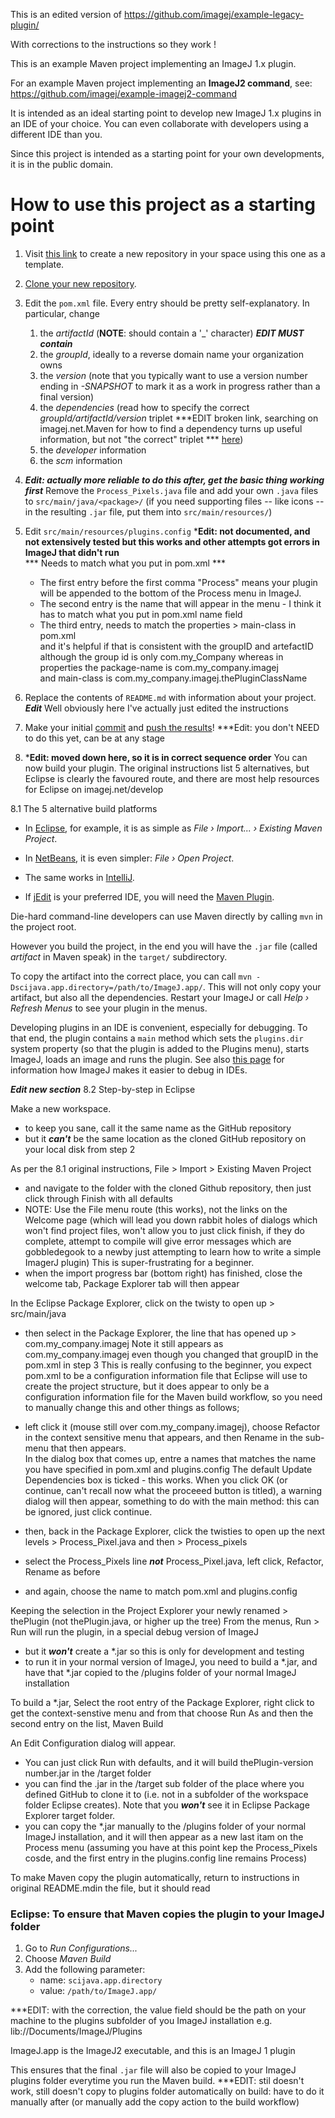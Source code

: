This is an edited version of https://github.com/imagej/example-legacy-plugin/

With corrections to the instructions so they work !


This is an example Maven project implementing an ImageJ 1.x plugin.

For an example Maven project implementing an **ImageJ2 command**, see:
    https://github.com/imagej/example-imagej2-command

It is intended as an ideal starting point to develop new ImageJ 1.x plugins
in an IDE of your choice. You can even collaborate with developers using a
different IDE than you.

Since this project is intended as a starting point for your own
developments, it is in the public domain.

How to use this project as a starting point
===========================================

1. Visit [this link](https://github.com/imagej/example-legacy-plugin/generate)
   to create a new repository in your space using this one as a template.

2. [Clone your new repository](https://help.github.com/en/articles/cloning-a-repository).

3. Edit the `pom.xml` file. Every entry should be pretty self-explanatory.
   In particular, change
    1. the *artifactId* (**NOTE**: should contain a '_' character)  ***EDIT MUST contain***
    2. the *groupId*, ideally to a reverse domain name your organization owns
    3. the *version* (note that you typically want to use a version number
       ending in *-SNAPSHOT* to mark it as a work in progress rather than a
       final version)
    4. the *dependencies* (read how to specify the correct
       *groupId/artifactId/version* triplet
       ***EDIT broken link, searching on imagej.net.Maven for how to find a dependency turns up useful information, but not "the correct" triplet ***
       [here](https://imagej.net/Maven#How_to_find_a_dependency.27s_groupId.2FartifactId.2Fversion_.28GAV.29.3F))
    5. the *developer* information
    6. the *scm* information

4. ***Edit: actually more reliable to do this after, get the basic thing working first***
  Remove the `Process_Pixels.java` file and add your own `.java` files
   to `src/main/java/<package>/` (if you need supporting files -- like icons
   -- in the resulting `.jar` file, put them into `src/main/resources/`)

5. Edit `src/main/resources/plugins.config`
   ***Edit: not documented, and not extensively tested but this works and other attempts got errors in ImageJ that didn't run**  
   ***      Needs to match what you put in pom.xml  ***  
   - The first entry before the first comma "Process" means your plugin will be appended to the bottom of the Process menu in ImageJ.  
   - The second entry is the name that will appear in the menu - I think it has to match what you put in pom.xml name field
   - The third entry, needs to match the properties > main-class  in pom.xml  
            and it's helpful if that is consistent with the groupID and artefactID  
            although the group id is only com.my_Company whereas in properties the package-name is com.my_company.imagej  
            and main-class is com.my_company.imagej.thePluginClassName

6. Replace the contents of `README.md` with information about your project.
   ***Edit*** Well obviously here I've actually just edited the instructions

7. Make your initial
   [commit](https://help.github.com/en/desktop/contributing-to-projects/committing-and-reviewing-changes-to-your-project) and
   [push the results](https://help.github.com/en/articles/pushing-commits-to-a-remote-repository)!
   ***Edit: you don't NEED to do this yet, can be at any stage

8. ***Edit: moved down here, so it is in correct sequence order**
   You can now build your plugin.  The original instructions list 5 alternatives, but Eclipse is clearly the favoured route, and there are most help resources for Eclipse on imagej.net/develop

8.1 The 5 alternative build platforms

* In [Eclipse](http://eclipse.org), for example, it is as simple as
  _File &#8250; Import... &#8250; Existing Maven Project_.

* In [NetBeans](http://netbeans.org), it is even simpler:
  _File &#8250; Open Project_.

* The same works in [IntelliJ](http://jetbrains.net).

* If [jEdit](http://jedit.org) is your preferred IDE, you will need the
  [Maven Plugin](http://plugins.jedit.org/plugins/?MavenPlugin).

Die-hard command-line developers can use Maven directly by calling `mvn`
in the project root.

However you build the project, in the end you will have the `.jar` file
(called *artifact* in Maven speak) in the `target/` subdirectory.

To copy the artifact into the correct place, you can call
`mvn -Dscijava.app.directory=/path/to/ImageJ.app/`.
This will not only copy your artifact, but also all the dependencies. Restart
your ImageJ or call *Help &#8250; Refresh Menus* to see your plugin in the menus.

Developing plugins in an IDE is convenient, especially for debugging. To
that end, the plugin contains a `main` method which sets the `plugins.dir`
system property (so that the plugin is added to the Plugins menu), starts
ImageJ, loads an image and runs the plugin. See also
[this page](https://imagej.net/Debugging#Debugging_plugins_in_an_IDE_.28Netbeans.2C_IntelliJ.2C_Eclipse.2C_etc.29)
for information how ImageJ makes it easier to debug in IDEs.

***Edit new section***
8.2 Step-by-step in Eclipse

Make a new workspace.
  - to keep you sane, call it the same name as the GitHub repository
  - but it ***can't*** be the same location as the cloned GitHub repository on your local disk from step 2

As per the 8.1 original instructions, File > Import > Existing Maven Project
  - and navigate to the folder with the cloned Github repository, then just click through Finish
    with all defaults
  - NOTE: Use the File menu route (this works), not the links on the Welcome page (which will lead you down rabbit holes 
    of dialogs which won't find project files, won't allow you to just click finish, if they do complete,
    attempt to compile will give error messages which are gobbledegook to a newby just attempting to learn
    how to write a simple ImagerJ plugin)  This is super-frustrating for a beginner.
  - when the import progress bar (bottom right) has finished, close the welcome tab, Package Explorer tab will then appear
  
In the Eclipse Package Explorer, click on the twisty to open up > src/main/java
  - then select in the Package Explorer, the line that has opened up > com.my_company.imagej
    Note it still appears as com.my_company.imagej even though you changed that groupID in the pom.xml in step 3
    This is really confusing to the beginner, you expect pom.xml to be a configuration information file that Eclipse 
    will use to create the project structure, but it does appear to only be a configuration information file for
    the Maven build workflow, so you need to manually change this and other things as follows;
  - left click it (mouse still over com.my_company.imagej), choose Refactor in the context sensitive menu that appears,
    and then Rename in the sub-menu that then appears.  
    In the dialog box that comes up, entre a names that matches the name you have specified in pom.xml and plugins.config
    The default Update Dependencies box is ticked - this works.
    When you click OK (or continue, can't recall now what the proceeed button is titled),
    a warning dialog will then appear, something to do with the main method:
    this can be ignored, just click continue.
    
  - then, back in the Package Explorer, click the twisties to open up the next levels  > Process_Pixel.java and then > Process_pixels
  - select the Process_Pixels line ***not*** Process_Pixel.java, left click, Refactor, Rename as before
  - and again, choose the name to match pom.xml and plugins.config
  
  
Keeping the selection in the Project Explorer your newly renamed > thePlugin (not thePlugin.java, or higher up the tree)
From the menus, Run > Run will run the plugin, in a special debug version of ImageJ
  - but it ***won't*** create a *.jar so this is only for development and testing
  - to run it in your normal version of ImageJ, you need to build a *.jar,
    and have that *.jar copied to the /plugins folder of your normal ImageJ installation
  
To build a *.jar, Select the root entry of the Package Explorer, right click to get the context-senstive menu
and from that choose Run As and then the second entry on the list, Maven Build

An Edit Configuration dialog will appear.
  - You can just click Run with defaults, and it will build thePlugin-version number.jar in the /target folder
  - you can find the .jar in the /target sub folder of the place where you defined GitHub to clone it to
    (i.e. not in a subfolder of the workspace folder Eclipse creates).  Note that you ***won't*** see it in
    Eclipse Package Explorer target folder.
  - you can copy the *.jar manually to the /plugins folder of your normal ImageJ installation,
    and it will then appear as a new last itam on the Process menu (assuming you have at this point kep the
    Process_Pixels cosde, and the first entry in the plugins.config line remains Process)

To make Maven copy the plugin automatically, return to instructions in original README.mdin the file, but it should read

### Eclipse: To ensure that Maven copies the plugin to your ImageJ folder

1. Go to _Run Configurations..._
2. Choose _Maven Build_
3. Add the following parameter:
    - name: `scijava.app.directory`
    - value: `/path/to/ImageJ.app/`

***EDIT: with the correction, the value field should be the path on your machine to the plugins subfolder of you ImageJ installation
e.g. lib://Documents/ImageJ/Plugins

ImageJ.app is the ImageJ2 executable, and this is an ImageJ 1 plugin

This ensures that the final `.jar` file will also be copied to
your ImageJ plugins folder everytime you run the Maven build.
***EDIT: stil doesn't work, still doesn't copy to plugins folder automatically on build: have to do it manually after
(or manually add the copy action to the build workflow)
